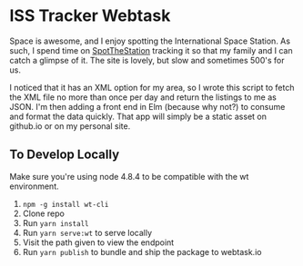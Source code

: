 # ISS Tracker Webtask

Space is awesome, and I enjoy spotting the International Space Station.
As such, I spend time on [SpotTheStation](http://spotthestation.nasa.gov)
tracking it so that my family and I can catch a glimpse of it. The site
is lovely, but slow and sometimes 500's for us.

I noticed that it has an XML option for my area, so I wrote this script
to fetch the XML file no more than once per day and return the listings to me
as JSON. I'm then adding a front end in Elm (because why not?) to consume and
format the data quickly. That app will simply be a static asset on github.io 
or on my personal site.

## To Develop Locally
Make sure you're using node 4.8.4 to be compatible with the wt environment.

1. `npm -g install wt-cli`
2. Clone repo
3. Run `yarn install`
4. Run `yarn serve:wt` to serve locally
5. Visit the path given to view the endpoint
6. Run `yarn publish` to bundle and ship the package to webtask.io

